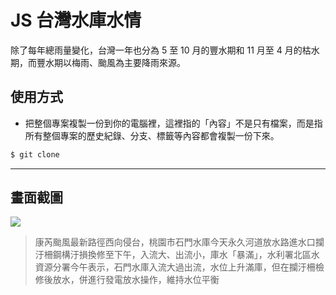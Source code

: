 # JS 台灣水庫水情

除了每年總雨量變化，台灣一年也分為 5 至 10 月的豐水期和 11 月至 4 月的枯水期，而豐水期以梅雨、颱風為主要降雨來源。

## 使用方式
- 把整個專案複製一份到你的電腦裡，這裡指的「內容」不是只有檔案，而是指所有整個專案的歷史紀錄、分支、標籤等內容都會複製一份下來。
```sh
$ git clone
```

----

## 畫面截圖
![](https://i.imgur.com/rIDAxuy.png)
> 康芮颱風最新路徑西向侵台，桃園市石門水庫今天永久河道放水路進水口攔汙柵鋼構汙損換修至下午，入流大、出流小，庫水「暴滿」，水利署北區水資源分署今午表示，石門水庫入流大過出流，水位上升滿庫，但在攔汙柵檢修後放水，併進行發電放水操作，維持水位平衡
